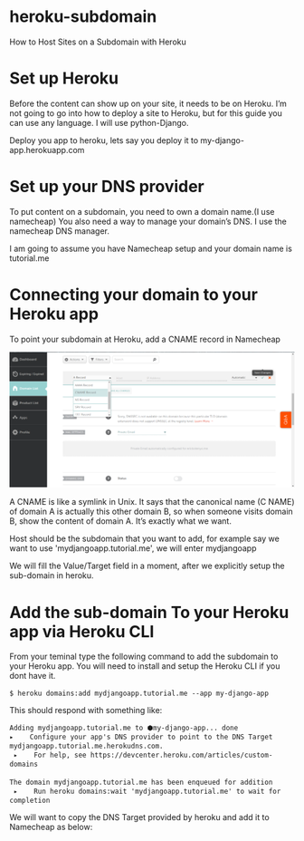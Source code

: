 # heroku-subdomain
How to Host Sites on a Subdomain with Heroku

# Set up Heroku
Before the content can show up on your site, it needs to be on Heroku. I’m not going to go into how to deploy a site to Heroku, but for this guide you can use any language. I will use python-Django. 

Deploy you app to heroku, lets say you deploy it to my-django-app.herokuapp.com

# Set up your DNS provider
To put content on a subdomain, you need to own a domain name.(I use namecheap)
You also need a way to manage your domain’s DNS. I use the namecheap DNS manager.

I am going to assume you have Namecheap setup and your domain name is tutorial.me

# Connecting your domain to your Heroku app

To point your subdomain at Heroku, add a CNAME record in Namecheap

![CNAME](add_CNAME.png "Logo Title Text 1")

A CNAME is like a symlink in Unix. It says that the canonical name (C NAME) of domain A is actually this other domain B, so when someone visits domain B, show the content of domain A. It’s exactly what we want.

Host should be the subdomain that you want to add, for example say we want to use 'mydjangoapp.tutorial.me', we will enter mydjangoapp

We will fill the Value/Target field in a moment, after we explicitly setup the sub-domain in heroku.

# Add the sub-domain To your Heroku app  via Heroku CLI

From  your teminal type the following command to add the subdomain to your Heroku app. You will need to install and setup the Heroku CLI if you dont have it.

    $ heroku domains:add mydjangoapp.tutorial.me --app my-django-app
  
This should respond with something like:

    Adding mydjangoapp.tutorial.me to ⬢my-django-app... done
    ▸    Configure your app's DNS provider to point to the DNS Target mydjangoapp.tutorial.me.herokudns.com.
     ▸    For help, see https://devcenter.heroku.com/articles/custom-domains

    The domain mydjangoapp.tutorial.me has been enqueued for addition
     ▸    Run heroku domains:wait 'mydjangoapp.tutorial.me' to wait for completion
      
We will want to copy the DNS Target provided by heroku and add it to Namecheap as below:
